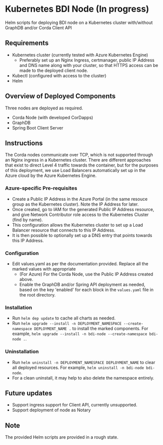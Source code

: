 # Kubernetes BDI Node (In progress)

Helm scripts for deploying BDI node on a Kubernetes cluster with/without GraphDB and/or Corda Client API

## Requirements

- Kubernetes cluster (currently tested with Azure Kubernetes Engine)
    - Preferably set up an Nginx Ingress, certmanager, public IP Address and DNS name along with your cluster, so that HTTPS access can be made to the deployed client node.
- Kubectl (configured with access to the cluster)
- Helm

## Overview of Deployed Components
Three nodes are deployed as required.

- Corda Node (with developed CorDapps)
- GraphDB
- Spring Boot Client Server

## Instructions

The Corda nodes communicate over TCP, which is not supported through an Nginx ingress in a Kubernetes cluster. 
There are different approaches that exist to direct Level 4 traffic towards the container, but for the purposes of this deployment, we use Load Balancers automatically set up in the Azure cloud by the Azure Kubernetes Engine.

### Azure-specific Pre-requisites
- Create a Public IP Address in the Azure Portal (in the same resouce group as the Kubernetes cluster). Note the IP Address for later.
- Once created, go to IAM for the generated Public IP Address resource, and give Network Contributor role access to the Kubernetes Cluster (find by name).
- This configuration allows the Kubernetes cluster to set up a Load Balancer resource that connects to this IP Address.
- It is then possible to optionally set up a DNS entry that points towards this IP Address.

### Configuration

- Edit values.yaml as per the documentation provided. Replace all the marked values with appropriate
    - (For Azure) For the Corda Node, use the Public IP Address created above.
    - Enable the GraphDB and/or Spring API deployment as needed, based on the key 'enabled' for each block in the `values.yaml` file in the root directory.

### Installation

- Run `helm dep update` to cache all charts as needed.
- Run `helm upgrade --install -n DEPLOYMENT_NAMESPACE --create-namespace DEPLOYMENT_NAME .` to install the marked components. For example, `helm upgrade --install -n bdi-node --create-namespace bdi-node .`.


### Uninstallation 
- Run `helm uninstall -n DEPLOYMENT_NAMESPACE DEPLOYMENT_NAME` to clear all deployed resources. For example, `helm uninstall -n bdi-node bdi-node`.
- For a clean uninstall, it may help to also delete the namespace entirely.

## Future updates
- Support ingress support for Client API, currently unsupported.
- Support deployment of node as Notary

## Note
The provided Helm scripts are provided in a rough state.